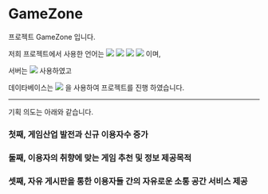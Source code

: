 # GameZone
프로젝트 GameZone 입니다.

저희 프로젝트에서 사용한 언어는 
<img src="https://img.shields.io/badge/HTML5-E34F26?style=flat&logo=HTML5&logoColor=white"/>
<img src="https://img.shields.io/badge/CSS3-1572B6?style=flat&logo=CSS3&logoColor=white"/>
<img src="https://img.shields.io/badge/Ajax-FF9E0F?style=flat&logo=Ajax&logoColor=white"/>
<img src="https://img.shields.io/badge/jQuery-0769AD?style=flat&logo=jQuery&logoColor=white"/>
이며,

서버는
<img src="https://img.shields.io/badge/Apache Tomcat 9.0-F8DC75?style=flat&logo=Apache Tomcat&logoColor=white"/>
사용하였고

데이타베이스는
<img src="https://img.shields.io/badge/MySQL-4479A1?style=flat&logo=MySQL&logoColor=white"/>
을 사용하여 프로젝트를 진행 하였습니다.

<hr>

기획 의도는 아래와 같습니다.

<h3> 첫째, 게임산업 발전과 신규 이용자수 증가 </h3>

<h3> 둘째, 이용자의 취향에 맞는 게임 추천 및 정보 제공목적 </h3>

<h3> 셋째, 자유 게시판을 통한 이용자들 간의 자유로운 소통 공간 서비스 제공 </h3>

